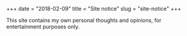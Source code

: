 +++
date = "2018-02-09"
title = "Site notice"
slug = "site-notice"
+++

This site contains my own personal thoughts and opinions, for entertainment purposes only. 
